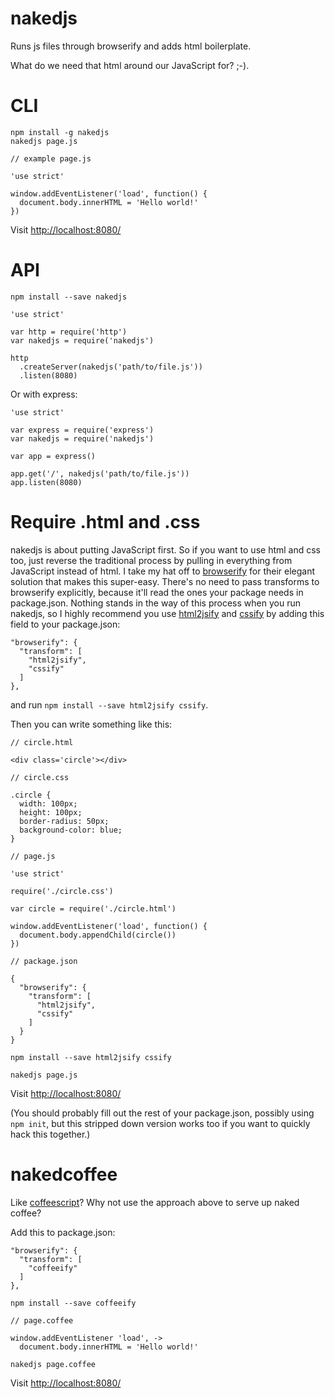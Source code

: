 # nakedjs
Runs js files through browserify and adds html boilerplate.

What do we need that html around our JavaScript for? ;-).

# CLI
```
npm install -g nakedjs
nakedjs page.js
```

```
// example page.js

'use strict'

window.addEventListener('load', function() {
  document.body.innerHTML = 'Hello world!'
})
```

Visit [http://localhost:8080/](http://localhost:8080/)

# API
`npm install --save nakedjs`

```
'use strict'

var http = require('http')
var nakedjs = require('nakedjs')

http
  .createServer(nakedjs('path/to/file.js'))
  .listen(8080)
```

Or with express:

```
'use strict'

var express = require('express')
var nakedjs = require('nakedjs')

var app = express()

app.get('/', nakedjs('path/to/file.js'))
app.listen(8080)
```

# Require .html and .css

nakedjs is about putting JavaScript first. So if you want to use html and css too, just reverse the traditional process by pulling in everything from JavaScript instead of html. I take my hat off to [browserify](https://www.npmjs.com/package/browserify) for their elegant solution that makes this super-easy. There's no need to pass transforms to browserify explicitly, because it'll read the ones your package needs in package.json. Nothing stands in the way of this process when you run nakedjs, so I highly recommend you use [html2jsify](https://www.npmjs.com/package/html2jsify) and [cssify](https://www.npmjs.com/package/cssify) by adding this field to your package.json:

```
"browserify": {
  "transform": [
    "html2jsify",
    "cssify"
  ]
},
```

and run `npm install --save html2jsify cssify`.

Then you can write something like this:

```
// circle.html

<div class='circle'></div>
```

```
// circle.css

.circle {
  width: 100px;
  height: 100px;
  border-radius: 50px;
  background-color: blue;
}
```

```
// page.js

'use strict'

require('./circle.css')

var circle = require('./circle.html')

window.addEventListener('load', function() {
  document.body.appendChild(circle())
})
```

```
// package.json

{
  "browserify": {
    "transform": [
      "html2jsify",
      "cssify"
    ]
  }
}
```

`npm install --save html2jsify cssify`

`nakedjs page.js`

Visit [http://localhost:8080/](http://localhost:8080/)

(You should probably fill out the rest of your package.json, possibly using `npm init`, but this stripped down version works too if you want to quickly hack this together.)

# nakedcoffee

Like [coffeescript](http://coffeescript.org/)? Why not use the approach above to serve up naked coffee?

Add this to package.json:

```
"browserify": {
  "transform": [
    "coffeeify"
  ]
},
```

`npm install --save coffeeify`

```
// page.coffee

window.addEventListener 'load', ->
  document.body.innerHTML = 'Hello world!'
```

`nakedjs page.coffee`

Visit [http://localhost:8080/](http://localhost:8080/)
